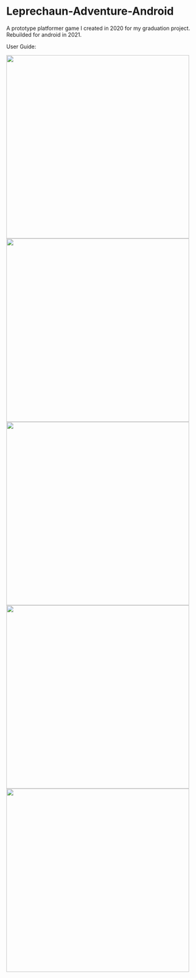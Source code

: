 # Leprechaun-Adventure-Android
A prototype platformer game I created in 2020 for my graduation project. Rebuilded for android in 2021.

User Guide:

<img src="https://github.com/user-attachments/assets/fdad65e0-17ac-42d8-a491-98e1d3ec2cad" width="480">

<img src="https://github.com/user-attachments/assets/aa36557b-0a56-4eb3-951d-c42917609f10" width="480">

<img src="https://github.com/user-attachments/assets/f660a234-7a15-40d9-932b-b8bebe604f42" width="480">

<img src="https://github.com/user-attachments/assets/e098d715-a249-4aa3-adad-3e9aabda015a" width="480">

<img src="https://github.com/user-attachments/assets/30dd8724-320f-4870-8329-9f2fb2e8fcf0" width="480">
